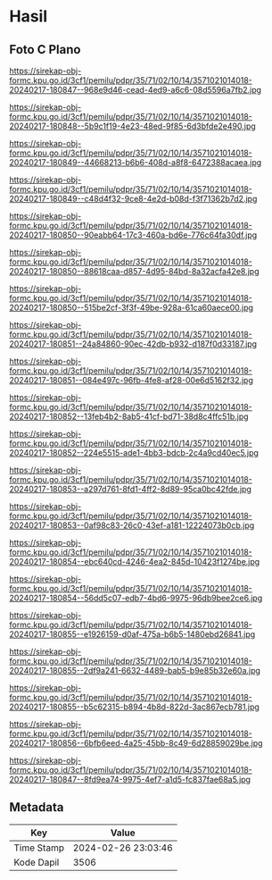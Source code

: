 # Hasil

## Foto C Plano

https://sirekap-obj-formc.kpu.go.id/3cf1/pemilu/pdpr/35/71/02/10/14/3571021014018-20240217-180847--968e9d46-cead-4ed9-a6c6-08d5596a7fb2.jpg

https://sirekap-obj-formc.kpu.go.id/3cf1/pemilu/pdpr/35/71/02/10/14/3571021014018-20240217-180848--5b9c1f19-4e23-48ed-9f85-6d3bfde2e490.jpg

https://sirekap-obj-formc.kpu.go.id/3cf1/pemilu/pdpr/35/71/02/10/14/3571021014018-20240217-180849--44668213-b6b6-408d-a8f8-6472388acaea.jpg

https://sirekap-obj-formc.kpu.go.id/3cf1/pemilu/pdpr/35/71/02/10/14/3571021014018-20240217-180849--c48d4f32-9ce8-4e2d-b08d-f3f71362b7d2.jpg

https://sirekap-obj-formc.kpu.go.id/3cf1/pemilu/pdpr/35/71/02/10/14/3571021014018-20240217-180850--90eabb64-17c3-460a-bd6e-776c64fa30df.jpg

https://sirekap-obj-formc.kpu.go.id/3cf1/pemilu/pdpr/35/71/02/10/14/3571021014018-20240217-180850--88618caa-d857-4d95-84bd-8a32acfa42e8.jpg

https://sirekap-obj-formc.kpu.go.id/3cf1/pemilu/pdpr/35/71/02/10/14/3571021014018-20240217-180850--515be2cf-3f3f-49be-928a-61ca60aece00.jpg

https://sirekap-obj-formc.kpu.go.id/3cf1/pemilu/pdpr/35/71/02/10/14/3571021014018-20240217-180851--24a84860-90ec-42db-b932-d187f0d33187.jpg

https://sirekap-obj-formc.kpu.go.id/3cf1/pemilu/pdpr/35/71/02/10/14/3571021014018-20240217-180851--084e497c-96fb-4fe8-af28-00e6d5162f32.jpg

https://sirekap-obj-formc.kpu.go.id/3cf1/pemilu/pdpr/35/71/02/10/14/3571021014018-20240217-180852--13feb4b2-8ab5-41cf-bd71-38d8c4ffc51b.jpg

https://sirekap-obj-formc.kpu.go.id/3cf1/pemilu/pdpr/35/71/02/10/14/3571021014018-20240217-180852--224e5515-ade1-4bb3-bdcb-2c4a9cd40ec5.jpg

https://sirekap-obj-formc.kpu.go.id/3cf1/pemilu/pdpr/35/71/02/10/14/3571021014018-20240217-180853--a297d761-8fd1-4ff2-8d89-95ca0bc42fde.jpg

https://sirekap-obj-formc.kpu.go.id/3cf1/pemilu/pdpr/35/71/02/10/14/3571021014018-20240217-180853--0af98c83-26c0-43ef-a181-12224073b0cb.jpg

https://sirekap-obj-formc.kpu.go.id/3cf1/pemilu/pdpr/35/71/02/10/14/3571021014018-20240217-180854--ebc640cd-4246-4ea2-845d-10423f1274be.jpg

https://sirekap-obj-formc.kpu.go.id/3cf1/pemilu/pdpr/35/71/02/10/14/3571021014018-20240217-180854--56dd5c07-edb7-4bd6-9975-96db9bee2ce6.jpg

https://sirekap-obj-formc.kpu.go.id/3cf1/pemilu/pdpr/35/71/02/10/14/3571021014018-20240217-180855--e1926159-d0af-475a-b6b5-1480ebd26841.jpg

https://sirekap-obj-formc.kpu.go.id/3cf1/pemilu/pdpr/35/71/02/10/14/3571021014018-20240217-180855--2df9a241-6632-4489-bab5-b9e85b32e60a.jpg

https://sirekap-obj-formc.kpu.go.id/3cf1/pemilu/pdpr/35/71/02/10/14/3571021014018-20240217-180855--b5c62315-b894-4b8d-822d-3ac867ecb781.jpg

https://sirekap-obj-formc.kpu.go.id/3cf1/pemilu/pdpr/35/71/02/10/14/3571021014018-20240217-180856--6bfb6eed-4a25-45bb-8c49-6d28859029be.jpg

https://sirekap-obj-formc.kpu.go.id/3cf1/pemilu/pdpr/35/71/02/10/14/3571021014018-20240217-180847--8fd9ea74-9975-4ef7-a1d5-fc837fae68a5.jpg


## Metadata

| Key        | Value               |
| ---------- | ------------------- |
| Time Stamp | 2024-02-26 23:03:46 |
| Kode Dapil | 3506                |



